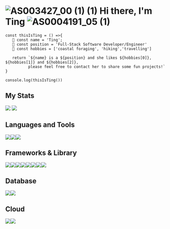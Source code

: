 
# ![AS003427_00 (1) (1)](https://user-images.githubusercontent.com/101086307/190308866-dfb28ff9-ee64-46cb-b0b6-f5d4bee7cf05.gif)  Hi there, I'm Ting ![AS0004191_05 (1)](https://user-images.githubusercontent.com/101086307/190309298-51d23a0d-2bd7-46c3-b51a-70c3ac9055df.gif)

```
const thisIsTing = () =>{
   👋 const name = 'Ting';
   🌱 const position = 'Full-Stack Software Developer/Engineer'
   👯 const hobbies = ['coastal foraging', 'hiking','travelling']
   
   return `${name} is a ${position} and she likes ${hobbies[0]}, ${hobbies[1]} and ${hobbies[2]}, 
          please feel free to contact her to share some fun projects!`
}

console.log(thisIsTing())
```

## My Stats
<img src="https://github-readme-stats.vercel.app/api?username=manyuanhuahua" />
<img src="https://github-readme-stats.vercel.app/api/top-langs/?username=manyuanhuahua" />

## Languages and Tools
<img src="https://img.shields.io/badge/JavaScript-323330?style=for-the-badge&logo=javascript&logoColor=F7DF1E" /><img src="https://img.shields.io/badge/Python-FFD43B?style=for-the-badge&logo=python&logoColor=blue" /><img src="https://img.shields.io/badge/HTML5-E34F26?style=for-the-badge&logo=html5&logoColor=white" />

## Frameworks & Library
<img src="https://img.shields.io/badge/Docker-2CA5E0?style=for-the-badge&logo=docker&logoColor=white" /><img src="https://img.shields.io/badge/Express.js-000000?style=for-the-badge&logo=express&logoColor=white" /><img src="https://img.shields.io/badge/Flask-000000?style=for-the-badge&logo=flask&logoColor=white" /><img src="https://img.shields.io/badge/Node.js-339933?style=for-the-badge&logo=nodedotjs&logoColor=white" /><img src="https://img.shields.io/badge/npm-CB3837?style=for-the-badge&logo=npm&logoColor=white" /><img src="https://img.shields.io/badge/Postman-FF6C37?style=for-the-badge&logo=Postman&logoColor=white" /><img src="https://img.shields.io/badge/React-20232A?style=for-the-badge&logo=react&logoColor=61DAFB" /><img src="https://img.shields.io/badge/Redux-593D88?style=for-the-badge&logo=redux&logoColor=white" />

## Database
<img src="https://img.shields.io/badge/MySQL-005C84?style=for-the-badge&logo=mysql&logoColor=white" /><img src="https://img.shields.io/badge/SQLite-07405E?style=for-the-badge&logo=sqlite&logoColor=white" />

## Cloud
<img src="https://img.shields.io/badge/Amazon_AWS-FF9900?style=for-the-badge&logo=amazonaws&logoColor=white" /><img src="https://img.shields.io/badge/Heroku-430098?style=for-the-badge&logo=heroku&logoColor=white" />
